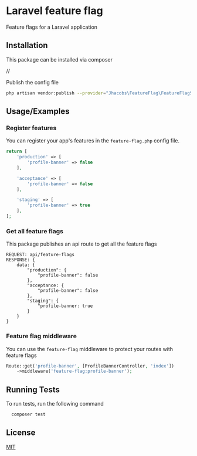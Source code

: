 # Laravel feature flag

Feature flags for a Laravel application

## Installation

This package can be installed via composer

//

Publish the config file

```bash
php artisan vendor:publish --provider="Jhacobs\FeatureFlag\FeatureFlagServiceProvider" --tag=config
```

## Usage/Examples

### Register features

You can register your app's features in the `feature-flag.php` config file.

```php
return [
    'production' => [
        'profile-banner' => false
    ],

    'acceptance' => [
        'profile-banner' => false
    ],

    'staging' => [
        'profile-banner' => true
    ],
];
```

### Get all feature flags

This package publishes an api route to get all the feature flags

```
REQUEST: api/feature-flags
RESPONSE: {
    data: {
        "production": {
            "profile-banner": false
        },
        "acceptance: {
            "profile-banner": false
        },
        "staging": {
            "profile-banner: true
        }
    }
}
```

### Feature flag middleware

You can use the `feature-flag` middleware to protect your routes with feature flags

```php
Route::get('profile-banner', [ProfileBannerController, 'index'])
    ->middleware('feature-flag:profile-banner');
```

## Running Tests

To run tests, run the following command

```bash
  composer test
```

## License

[MIT](https://choosealicense.com/licenses/mit/)
